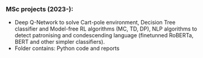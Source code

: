 
### MSc projects (2023-):
- Deep Q-Network to solve Cart-pole environment, Decision Tree classifier and Model-free RL algorithms (MC, TD, DP), NLP algorithms to detect patronising and condescending language (finetunned RoBERTa, BERT and other simpler classifiers).
- Folder contains: Python code and reports
